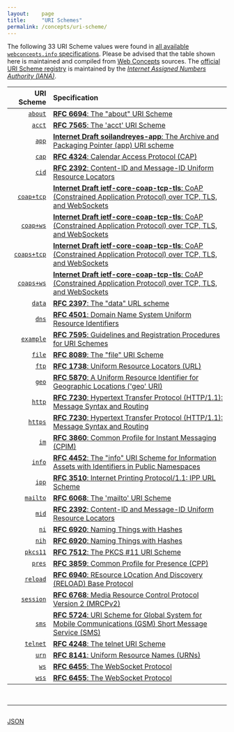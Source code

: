 ```yaml
---
layout:    page
title:     "URI Schemes"
permalink: /concepts/uri-scheme/
---
```




The following 33 URI Scheme values were found in [all available `webconcepts.info` specifications](/specs). Please be advised that the table shown here is maintained and compiled from [Web Concepts](/) sources. The [official URI Scheme registry](http://www.iana.org/assignments/uri-schemes/uri-schemes.xhtml) is maintained by the [*Internet Assigned Numbers Authority (IANA)*](http://www.iana.org/).

URI Scheme | Specification
-------: | :-------
[`about`](/concepts/uri-scheme/about "The resource that is referenced by a particular &#34;about&#34; URI is denoted by the &lt;about-token> part of the URI.") | [**RFC 6694**: The "about" URI Scheme](/specs/IETF/RFC/6694 "This document describes the &#34;about&#34; URI scheme, which is widely used by Web browsers and some other applications to designate access to their internal resources, such as settings, application information, hidden built-in functionality, and so on.")
[`acct`](/concepts/uri-scheme/acct "Although 'acct' URIs take the form &#34;user@host&#34;, the scheme is designed for the purpose of identification instead of interaction. The &#34;Internet resource&#34; identified by an 'acct' URI is a user's account hosted at a service provider, where the service provider is typically associated with a DNS domain name.") | [**RFC 7565**: The 'acct' URI Scheme](/specs/IETF/RFC/7565 "This document defines the 'acct' Uniform Resource Identifier (URI) scheme as a way to identify a user's account at a service provider, irrespective of the particular protocols that can be used to interact with the account.")
[`app`](/concepts/uri-scheme/app "The &#34;app&#34; URI scheme follows the RFC 3986 syntax for hierarchical URIs. The &#34;app-authority&#34; component provides a unique identifier for the opened archive. The &#34;path-absolute&#34; component provides the absolute path of a resource (e.g. a file or directory) within the archive.") | [**Internet Draft soilandreyes-app**: The Archive and Packaging Pointer (app) URI scheme](/specs/IETF/I-D/soilandreyes-app "This Internet-Draft proposes the Archive and Packaging Pointer URI scheme app. app URIs can be used to consume or reference hypermedia resources bundled inside a file archive or an application package, as well as to resolve URIs for archive resources within a programmatic framework. This URI scheme provides mechanisms to generate a unique base URI to represent the root of the archive, so that relative URI references in a bundled resource can be resolved within the archive without having to extract the archive content on the local file system. An app URI can be used for purposes of isolation (e.g. when consuming multiple archives), security constraints (avoiding “climb out” from the archive), or for externally identifying sub-resources referenced by hypermedia formats.")
[`cap`](/concepts/uri-scheme/cap "The CAP URL scheme is used to designate both calendar stores and calendars accessible using the CAP protocol.") | [**RFC 4324**: Calendar Access Protocol (CAP)](/specs/IETF/RFC/4324 "The Calendar Access Protocol (CAP) described in this memo permits a Calendar User (CU) to utilize a Calendar User Agent (CUA) to access an iCAL-based Calendar Store (CS). At the time of this writing, three vendors are implementing CAP, but it has already been determined that some changes are needed. In order to get implementation experience, the participants felt that a CAP specification is needed to preserve many years of work. Many properties in CAP which have had many years of debate, can be used by other iCalendar protocols.")
[`cid`](/concepts/uri-scheme/cid "The &#34;mid&#34; (Message-ID) and &#34;cid&#34; (Content-ID) URL schemes provide identifiers for messages and their body parts. The &#34;cid&#34; scheme refers to a specific body part of a message; its use is generally limited to references to other body parts in the same message as the referring body part.") | [**RFC 2392**: Content-ID and Message-ID Uniform Resource Locators](/specs/IETF/RFC/2392 "The Uniform Resource Locator (URL) schemes, &#34;cid:&#34; and &#34;mid:&#34; allow references to messages and the body parts of messages. For example, within a single multipart message, one HTML body part might include embedded references to other parts of the same message.")
[`coap+tcp`](/concepts/uri-scheme/coap+tcp "The &#34;coap+tcp&#34; URI scheme identifies CoAP resources that are intended to be accessible using CoAP over TCP.") | [**Internet Draft ietf-core-coap-tcp-tls**: CoAP (Constrained Application Protocol) over TCP, TLS, and WebSockets](/specs/IETF/I-D/ietf-core-coap-tcp-tls "The Constrained Application Protocol (CoAP), although inspired by HTTP, was designed to use UDP instead of TCP. The message layer of the CoAP over UDP protocol includes support for reliable delivery, simple congestion control, and flow control. Some environments benefit from the availability of CoAP carried over reliable transports such as TCP or TLS. This document outlines the changes required to use CoAP over TCP, TLS, and WebSockets transports. It also formally updates RFC 7641 for use with these transports.")
[`coap+ws`](/concepts/uri-scheme/coap+ws "The &#34;coap+ws&#34; URI scheme identifies CoAP resources that are intended to be accessible using CoAP over WebSockets.") | [**Internet Draft ietf-core-coap-tcp-tls**: CoAP (Constrained Application Protocol) over TCP, TLS, and WebSockets](/specs/IETF/I-D/ietf-core-coap-tcp-tls "The Constrained Application Protocol (CoAP), although inspired by HTTP, was designed to use UDP instead of TCP. The message layer of the CoAP over UDP protocol includes support for reliable delivery, simple congestion control, and flow control. Some environments benefit from the availability of CoAP carried over reliable transports such as TCP or TLS. This document outlines the changes required to use CoAP over TCP, TLS, and WebSockets transports. It also formally updates RFC 7641 for use with these transports.")
[`coaps+tcp`](/concepts/uri-scheme/coaps+tcp "The &#34;coaps+tcp&#34; URI scheme identifies CoAP resources that are intended to be accessible using CoAP over TCP secured with TLS.") | [**Internet Draft ietf-core-coap-tcp-tls**: CoAP (Constrained Application Protocol) over TCP, TLS, and WebSockets](/specs/IETF/I-D/ietf-core-coap-tcp-tls "The Constrained Application Protocol (CoAP), although inspired by HTTP, was designed to use UDP instead of TCP. The message layer of the CoAP over UDP protocol includes support for reliable delivery, simple congestion control, and flow control. Some environments benefit from the availability of CoAP carried over reliable transports such as TCP or TLS. This document outlines the changes required to use CoAP over TCP, TLS, and WebSockets transports. It also formally updates RFC 7641 for use with these transports.")
[`coaps+ws`](/concepts/uri-scheme/coaps+ws "The &#34;coaps+ws&#34; URI scheme identifies CoAP resources that are intended to be accessible using CoAP over WebSockets secured by TLS.") | [**Internet Draft ietf-core-coap-tcp-tls**: CoAP (Constrained Application Protocol) over TCP, TLS, and WebSockets](/specs/IETF/I-D/ietf-core-coap-tcp-tls "The Constrained Application Protocol (CoAP), although inspired by HTTP, was designed to use UDP instead of TCP. The message layer of the CoAP over UDP protocol includes support for reliable delivery, simple congestion control, and flow control. Some environments benefit from the availability of CoAP carried over reliable transports such as TCP or TLS. This document outlines the changes required to use CoAP over TCP, TLS, and WebSockets transports. It also formally updates RFC 7641 for use with these transports.")
[`data`](/concepts/uri-scheme/data "Some applications that use URLs also have a need to embed (small) media type data directly inline. This document defines a new URL scheme that would work like 'immediate addressing'.") | [**RFC 2397**: The "data" URL scheme](/specs/IETF/RFC/2397 "A new URL scheme, &#34;data&#34;, is defined. It allows inclusion of small data items as &#34;immediate&#34; data, as if it had been included externally.")
[`dns`](/concepts/uri-scheme/dns "A DNS URI designates a DNS resource record set, referenced by domain name, class, type, and, optionally, the authority.") | [**RFC 4501**: Domain Name System Uniform Resource Identifiers](/specs/IETF/RFC/4501 "This document defines Uniform Resource Identifiers for Domain Name System resources.")
[`example`](/concepts/uri-scheme/example "There is a need for a scheme name that can be used for examples in documentation without fear of conflicts with current or future actual schemes. The scheme &#34;example&#34; is hereby registered as a 'permanent' scheme for that purpose.") | [**RFC 7595**: Guidelines and Registration Procedures for URI Schemes](/specs/IETF/RFC/7595 "This document updates the guidelines and recommendations, as well as the IANA registration processes, for the definition of Uniform Resource Identifier (URI) schemes.")
[`file`](/concepts/uri-scheme/file "A file URI identifies an object (a &#34;file&#34;) stored in a structured object naming and accessing environment on a host (a &#34;file system&#34;). The URI can be used in discussions about the file, and if other conditions are met it can be dereferenced to directly access the file.") | [**RFC 8089**: The "file" URI Scheme](/specs/IETF/RFC/8089 "This document provides a more complete specification of the &#34;file&#34; Uniform Resource Identifier (URI) scheme and replaces the very brief definition in Section 3.10 of RFC 1738. It defines a common syntax that is intended to interoperate across the broad spectrum of existing usages. At the same time, it notes some other current practices around the use of file URIs.")
[`ftp`](/concepts/uri-scheme/ftp "The FTP URL scheme is used to designate files and directories on Internet hosts accessible using the FTP protocol.") | [**RFC 1738**: Uniform Resource Locators (URL)](/specs/IETF/RFC/1738 "This document specifies a Uniform Resource Locator (URL), the syntax and semantics of formalized information for location and access of resources via the Internet.")
[`geo`](/concepts/uri-scheme/geo "The 'geo' URI scheme provides the textual representation of the location's spatial coordinates in either two or three dimensions (latitude, longitude, and optionally altitude for the default CRS of WGS-84).") | [**RFC 5870**: A Uniform Resource Identifier for Geographic Locations ('geo' URI)](/specs/IETF/RFC/5870 "This document specifies a Uniform Resource Identifier (URI) for geographic locations using the 'geo' scheme name. A 'geo' URI identifies a physical location in a two- or three-dimensional coordinate reference system in a compact, simple, human-readable, and protocol-independent way. The default coordinate reference system used is the World Geodetic System 1984 (WGS-84).")
[`http`](/concepts/uri-scheme/http "The &#34;http&#34; URI scheme is hereby defined for the purpose of minting identifiers according to their association with the hierarchical namespace governed by a potential HTTP origin server listening for TCP connections on a given port.") | [**RFC 7230**: Hypertext Transfer Protocol (HTTP/1.1): Message Syntax and Routing](/specs/IETF/RFC/7230 "The Hypertext Transfer Protocol (HTTP) is an application-level protocol for distributed, collaborative, hypertext information systems. HTTP has been in use by the World Wide Web global information initiative since 1990. This document provides an overview of HTTP architecture and its associated terminology, defines the &#34;http&#34; and &#34;https&#34; Uniform Resource Identifier (URI) schemes, defines the HTTP/1.1 message syntax and parsing requirements, and describes general security concerns for implementations.")
[`https`](/concepts/uri-scheme/https "The &#34;https&#34; URI scheme is hereby defined for the purpose of minting identifiers according to their association with the hierarchical namespace governed by a potential HTTP origin server listening to a given TCP port for TLS-secured connections.") | [**RFC 7230**: Hypertext Transfer Protocol (HTTP/1.1): Message Syntax and Routing](/specs/IETF/RFC/7230 "The Hypertext Transfer Protocol (HTTP) is an application-level protocol for distributed, collaborative, hypertext information systems. HTTP has been in use by the World Wide Web global information initiative since 1990. This document provides an overview of HTTP architecture and its associated terminology, defines the &#34;http&#34; and &#34;https&#34; Uniform Resource Identifier (URI) schemes, defines the HTTP/1.1 message syntax and parsing requirements, and describes general security concerns for implementations.")
[`im`](/concepts/uri-scheme/im "Use of the im: URI follows closely usage of the mailto: URI. That is, invocation of an IM URI will cause the user's instant messaging application to start, with destination address and message headers fill-in according to the information supplied in the URI.") | [**RFC 3860**: Common Profile for Instant Messaging (CPIM)](/specs/IETF/RFC/3860 "At the time this document was written, numerous instant messaging protocols were in use, and little interoperability between services based on these protocols has been achieved. This specification defines common semantics and data formats for instant messaging to facilitate the creation of gateways between instant messaging services.")
[`info`](/concepts/uri-scheme/info "This document defines the &#34;info&#34; Uniform Resource Identifier (URI) scheme for information assets that have identifiers in public namespaces but are not part of the URI allocation. By &#34;information asset&#34; this document intends any information construct that has identity within a public namespace.") | [**RFC 4452**: The "info" URI Scheme for Information Assets with Identifiers in Public Namespaces](/specs/IETF/RFC/4452 "This document defines the &#34;info&#34; Uniform Resource Identifier (URI) scheme for information assets with identifiers in public namespaces. Namespaces participating in the &#34;info&#34; URI scheme are regulated by an &#34;info&#34; Registry mechanism.")
[`ipp`](/concepts/uri-scheme/ipp "The &#34;ipp&#34; URL scheme MUST only be used to specify absolute URLs (relative IPP URLs are not allowed) for IPP print services and their associated network resources. The &#34;ipp&#34; URL scheme MUST only be used to specify the use of the abstract protocol defined in IPP Model over an HTTP transport, as defined in IPP Protocol.") | [**RFC 3510**: Internet Printing Protocol/1.1: IPP URL Scheme](/specs/IETF/RFC/3510 "This memo defines the &#34;ipp&#34; URL (Uniform Resource Locator) scheme. This memo updates IPP/1.1: Encoding and Transport (RFC 2910), by expanding and clarifying Section 5, &#34;IPP URL Scheme&#34;, of RFC 2910. An &#34;ipp&#34; URL is used to specify the network location of a print service that supports the IPP Protocol (RFC 2910), or of a network resource (for example, a print job) managed by such a print service.")
[`mailto`](/concepts/uri-scheme/mailto "A 'mailto' URI designates an &#34;Internet resource&#34;, which is the mailbox specified in the address.") | [**RFC 6068**: The 'mailto' URI Scheme](/specs/IETF/RFC/6068 "This document defines the format of Uniform Resource Identifiers (URIs) to identify resources that are reached using Internet mail. It adds better internationalization and compatibility with Internationalized Resource Identifiers to the previous syntax of 'mailto' URIs.")
[`mid`](/concepts/uri-scheme/mid "The &#34;mid&#34; (Message-ID) and &#34;cid&#34; (Content-ID) URL schemes provide identifiers for messages and their body parts. The &#34;mid&#34; scheme uses (a part of) the message-id of an email message to refer to a specific message.") | [**RFC 2392**: Content-ID and Message-ID Uniform Resource Locators](/specs/IETF/RFC/2392 "The Uniform Resource Locator (URL) schemes, &#34;cid:&#34; and &#34;mid:&#34; allow references to messages and the body parts of messages. For example, within a single multipart message, one HTML body part might include embedded references to other parts of the same message.")
[`ni`](/concepts/uri-scheme/ni "A Named Identifier can be represented using the ni URI scheme that we specifically define for the name. However it is represented, the Named Identifier *names* a resource, and the mechanism used to dereference the name and to *locate* the named resource needs to be known by the entity that dereferences it.") | [**RFC 6920**: Naming Things with Hashes](/specs/IETF/RFC/6920 "This document defines a set of ways to identify a thing (a digital object in this case) using the output from a hash function. It specifies a new URI scheme for this purpose, a way to map these to HTTP URLs, and binary and human-speakable formats for these names. The various formats are designed to support, but not require, a strong link to the referenced object, such that the referenced object may be authenticated to the same degree as the reference to it. The reason for this work is to standardise current uses of hash outputs in URLs and to support new information-centric applications and other uses of hash outputs in protocols.")
[`nih`](/concepts/uri-scheme/nih "Fields in nih URIs are separated by a semicolon (;) character. The first field is a hash algorithm string, as in the ni URI format.") | [**RFC 6920**: Naming Things with Hashes](/specs/IETF/RFC/6920 "This document defines a set of ways to identify a thing (a digital object in this case) using the output from a hash function. It specifies a new URI scheme for this purpose, a way to map these to HTTP URLs, and binary and human-speakable formats for these names. The various formats are designed to support, but not require, a strong link to the referenced object, such that the referenced object may be authenticated to the same degree as the reference to it. The reason for this work is to standardise current uses of hash outputs in URLs and to support new information-centric applications and other uses of hash outputs in protocols.")
[`pkcs11`](/concepts/uri-scheme/pkcs11 "The URI scheme defined in this document is designed specifically with a mapping to the PKCS #11 API in mind.") | [**RFC 7512**: The PKCS #11 URI Scheme](/specs/IETF/RFC/7512 "This memo specifies a PKCS #11 Uniform Resource Identifier (URI) Scheme for identifying PKCS #11 objects stored in PKCS #11 tokens and also for identifying PKCS #11 tokens, slots, or libraries.  The URI scheme is based on how PKCS #11 objects, tokens, slots, and libraries are identified in &#34;PKCS #11 v2.20: Cryptographic Token Interface Standard&#34;.")
[`pres`](/concepts/uri-scheme/pres "Use of the pres: URI follows closely usage of the mailto: URI. That is, invocation of an PRES URI will cause the user's instant messaging application to start, with destination address and message headers  fill-in according to the information supplied in the URI.") | [**RFC 3859**: Common Profile for Presence (CPP)](/specs/IETF/RFC/3859 "At the time this document was written, numerous presence protocols were in use (largely as components of commercial instant messaging services), and little interoperability between services based on these protocols has been achieved.  This specification defines common semantics and data formats for presence to facilitate the creation of gateways between presence services.")
[`reload`](/concepts/uri-scheme/reload "This section describes the scheme for a reload URI, which can be used to refer to either a peer (e.g., as used in a certificate), or a resource inside a peer.") | [**RFC 6940**: REsource LOcation And Discovery (RELOAD) Base Protocol](/specs/IETF/RFC/6940 "This specification defines REsource LOcation And Discovery (RELOAD), a peer-to-peer (P2P) signaling protocol for use on the Internet. A P2P signaling protocol provides its clients with an abstract storage and messaging service between a set of cooperating peers that form the overlay network. RELOAD is designed to support a P2P Session Initiation Protocol (P2PSIP) network, but can be utilized by other applications with similar requirements by defining new usages that specify the Kinds of data that need to be stored for a particular application. RELOAD defines a security model based on a certificate enrollment service that provides unique identities. NAT traversal is a fundamental service of the protocol. RELOAD also allows access from &#34;client&#34; nodes that do not need to route traffic or store data for others.")
[`session`](/concepts/uri-scheme/session "The URI is intended to identify a data resource previously given to the network computing resource. The purpose of this scheme is to permit access to the specific resource for the lifetime of the session with the entity storing the resource.") | [**RFC 6768**: Media Resource Control Protocol Version 2 (MRCPv2)](/specs/IETF/RFC/6768 "The Media Resource Control Protocol Version 2 (MRCPv2) allows client hosts to control media service resources such as speech synthesizers, recognizers, verifiers, and identifiers residing in servers on the network. MRCPv2 is not a &#34;stand-alone&#34; protocol -- it relies on other protocols, such as the Session Initiation Protocol (SIP), to coordinate MRCPv2 clients and servers and manage sessions between them, and the Session Description Protocol (SDP) to describe, discover, and exchange capabilities. It also depends on SIP and SDP to establish the media sessions and associated parameters between the media source or sink and the media server. Once this is done, the MRCPv2 exchange operates over the control session established above, allowing the client to control the media processing resources on the speech resource server.")
[`sms`](/concepts/uri-scheme/sms "This URI scheme provides information that can be used for sending SMS message(s) to specified recipient(s). The functionality is comparable to that of the &#34;mailto&#34; URI, which can also be used with a comma-separated list of email addresses.") | [**RFC 5724**: URI Scheme for Global System for Mobile Communications (GSM) Short Message Service (SMS)](/specs/IETF/RFC/5724 "This memo specifies the Uniform Resource Identifier (URI) scheme &#34;sms&#34; for specifying one or more recipients for an SMS message. SMS messages are two-way paging messages that can be sent from and received by a mobile phone or a suitably equipped networked device.")
[`telnet`](/concepts/uri-scheme/telnet "The Telnet URL scheme is used to designate interactive services that may be accessed by the Telnet protocol.") | [**RFC 4248**: The telnet URI Scheme](/specs/IETF/RFC/4248 "This document specifies the telnet Uniform Resource Identifier (URI) scheme that was originally specified in RFC 1738. The purpose of this document is to allow RFC 1738 to be made obsolete while keeping the information about the scheme on standards track.")
[`urn`](/concepts/uri-scheme/urn "A Uniform Resource Name (URN) is a Uniform Resource Identifier (URI) that is assigned under the &#34;urn&#34; URI scheme and a particular URN namespace, with the intent that the URN will be a persistent, location-independent resource identifier. A URN namespace is a collection of such URNs, each of which is unique, assigned in a consistent and managed way, and assigned according to a common definition.") | [**RFC 8141**: Uniform Resource Names (URNs)](/specs/IETF/RFC/8141 "A Uniform Resource Name (URN) is a Uniform Resource Identifier (URI) that is assigned under the &#34;urn&#34; URI scheme and a particular URN namespace, with the intent that the URN will be a persistent, location-independent resource identifier. With regard to URN syntax, this document defines the canonical syntax for URNs (in a way that is consistent with URI syntax), specifies methods for determining URN-equivalence, and discusses URI conformance. With regard to URN namespaces, this document specifies a method for defining a URN namespace and associating it with a namespace identifier, and it describes procedures for registering namespace identifiers with the Internet Assigned Numbers Authority (IANA). This document obsoletes both RFCs 2141 and 3406.")
[`ws`](/concepts/uri-scheme/ws "The only operation for this scheme is to open a connection using the WebSocket Protocol.") | [**RFC 6455**: The WebSocket Protocol](/specs/IETF/RFC/6455 "The WebSocket Protocol enables two-way communication between a client running untrusted code in a controlled environment to a remote host that has opted-in to communications from that code. The security model used for this is the origin-based security model commonly used by web browsers. The protocol consists of an opening handshake followed by basic message framing, layered over TCP. The goal of this technology is to provide a mechanism for browser-based applications that need two-way communication with servers that does not rely on opening multiple HTTP connections (e.g., using XMLHttpRequest or <iframe>s and long polling).")
[`wss`](/concepts/uri-scheme/wss "The only operation for this scheme is to open a connection using the WebSocket Protocol, encrypted using TLS.") | [**RFC 6455**: The WebSocket Protocol](/specs/IETF/RFC/6455 "The WebSocket Protocol enables two-way communication between a client running untrusted code in a controlled environment to a remote host that has opted-in to communications from that code. The security model used for this is the origin-based security model commonly used by web browsers. The protocol consists of an opening handshake followed by basic message framing, layered over TCP. The goal of this technology is to provide a mechanism for browser-based applications that need two-way communication with servers that does not rely on opening multiple HTTP connections (e.g., using XMLHttpRequest or <iframe>s and long polling).")

<br/>
<hr/>

<p style="float : left"><a href="../uri-scheme.json" title="JSON representing all values for this Web Concept">JSON</a></p>
